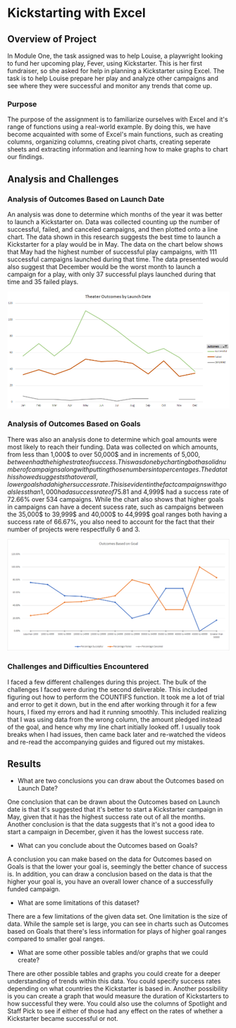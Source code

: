 # Kickstarting with Excel
 
## Overview of Project
In Module One, the task assigned was to help Louise, a playwright looking to fund her upcoming play, Fever, using Kickstarter. This is her first fundraiser, so she asked for help in planning a Kickstarter using Excel. The task is to help Louise prepare her play and analyze other campaigns and see where they were successful and monitor any trends that come up.
### Purpose
The purpose of the assignment is to familiarize ourselves with Excel and it's range of functions using a real-world example. By doing this, we have become acquainted with some of Excel's main functions, such as creating columns, organizing columns, creating pivot charts, creating seperate sheets and extracting information and learning how to make graphs to chart our findings.
 
 
 
## Analysis and Challenges
    
 
### Analysis of Outcomes Based on Launch Date
An analysis was done to determine which months of the year it was better to launch a Kickstarter on. Data was collected counting up the number of successful, failed, and canceled campaigns, and then plotted onto a line chart. The data shown in this research suggests the best time to launch a Kickstarter for a play would be in May. The data on the chart below shows that May had the highest number of successful play campaigns, with 111 successful campaigns launched during that time. The data presented would also suggest that December would be the worst month to launch a campaign for a play, with only 37 successful plays launched during that time and 35 failed plays. 
 
![Outcomes Based on Launch Date](https://github.com/BrieonaT/Kickstarter-Analysis/blob/main/Imgs/Theater_Outcomes_vs_Launch.png)
 
 
### Analysis of Outcomes Based on Goals
 
There was also an analysis done to determine which goal amounts were most likely to reach their funding.  Data was collected on which amounts, from less than 1,000$ to over 50,000$ and in increments of 5,000$, between had the highest rate of success. This was done by charting both a solid number of campaigns along with putting those numbers into percentages. The data this showed suggests that overall, lower goals had a higher success rate. This is evident in the fact campaigns with goals less than 1,000 had a success rate of 75.81% over 186 campaigns, along with campaigns that had goals between 1,000$ and 4,999$ had a success rate of 72.66% over 534 campaigns. While the chart also shows that higher goals in campaigns can have a decent sucess rate, such as campaigns between the 35,000$ to 39,999$ and 40,000$ to 44,999$ goal ranges both having a success rate of 66.67%, you also need to account for the fact that their number of projects were respectfully 6 and 3. 
 
![Outcomes Based on Goals chart](https://github.com/BrieonaT/Kickstarter-Analysis/blob/main/Imgs/Outcomes_vs_Goals.png)
 
### Challenges and Difficulties Encountered
I faced a few different challenges during this project. The bulk of the challenges I faced were during the second deliverable. This included figuring out how to perform the COUNTIFS function. It took me a lot of trial and error to get it down, but in the end after working through it for a few hours, I fixed my errors and had it running smoothly. This included realizing that I was using data from the wrong column, the amount pledged instead of the goal, and hence why my line chart initially looked off. I usually took breaks when I had issues, then came back later and re-watched the videos and re-read the accompanying guides and figured out my mistakes.
 
 
## Results
 
- What are two conclusions you can draw about the Outcomes based on Launch Date?

One conclusion that can be drawn about the Outcomes based on Launch date is that it's suggested that it's better to start a Kickstarter campaign in May, given that it has the highest success rate out of all the months. Another conclusion is that the data suggests that it's not a good idea to start a campaign in December, given it has the lowest success rate. 
 
 
- What can you conclude about the Outcomes based on Goals?

A conclusion you can make based on the data for Outcomes based on Goals is that the lower your goal is, seemingly the better chance of success is. In addition, you can draw a conclusion based on the data is that the higher your goal is, you have an overall lower chance of a successfully funded campaign.
 
 
- What are some limitations of this dataset?

There are a few limitations of the given data set. One limitation is the size of data. While the sample set is large, you can see in charts such as Outcomes based on Goals that there's less information for plays of higher goal ranges compared to smaller goal ranges. 
 
 
- What are some other possible tables and/or graphs that we could create? 

There are other possible tables and graphs you could create for a deeper understanding of trends within this data. You could specify success rates depending on what countries the Kickstarter is based in. Another possibility is you can create a graph that would measure the duration of Kickstarters to how successful they were. You could also use the columns of Spotlight and Staff Pick to see if either of those had any effect on the rates of whether a Kickstarter became successful or not.

